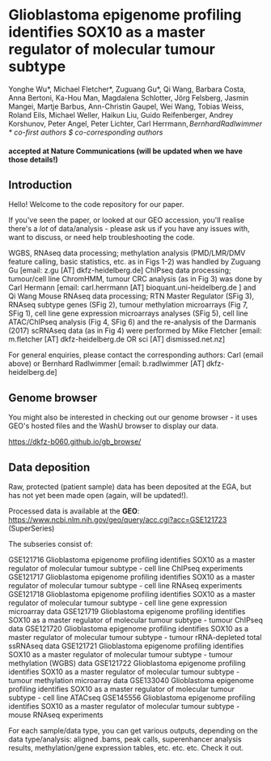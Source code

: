 # Glioblastoma epigenome profiling identifies SOX10 as a master regulator of molecular tumour subtype

Yonghe Wu\*, Michael Fletcher\*, Zuguang Gu\*, Qi Wang, Barbara Costa, Anna Bertoni, Ka-Hou Man, Magdalena Schlotter, Jörg Felsberg, Jasmin Mangei, Martje Barbus, Ann-Christin Gaupel, Wei Wang, Tobias Weiss, Roland Eils, Michael Weller, Haikun Liu, Guido Reifenberger, Andrey Korshunov, Peter Angel, Peter Lichter, Carl Herrmann$, Bernhard Radlwimmer$
*\* co-first authors*
*$ co-corresponding authors*

#### accepted at Nature Communications (will be updated when we have those details!)

## Introduction

Hello! Welcome to the code repository for our paper.

If you've seen the paper, or looked at our GEO accession, you'll realise there's a *lot* of data/analysis - please ask us if you have any issues with, want to discuss, or need help troubleshooting the code.

WGBS, RNAseq data processing; methylation analysis (PMD/LMR/DMV feature calling, basic statistics, etc. as in Figs 1-2) was handled by Zuguang Gu [email: z.gu [AT] dkfz-heidelberg.de]
ChIPseq data processing; tumour/cell line ChromHMM, tumour CRC analysis (as in Fig 3) was done by Carl Hermann [email: carl.herrmann [AT] bioquant.uni-heidelberg.de ] and Qi Wang
Mouse RNAseq data processing; RTN Master Regulator (SFig 3), RNAseq subtype genes (SFig 2), tumour methylation microarrays (Fig 7, SFig 1), cell line gene expression microarrays analyses (SFig 5), cell line ATAC/ChIPseq analysis (Fig 4, SFig 6) and the re-analysis of the Darmanis (2017) scRNAseq data (as in Fig 4) were performed by Mike Fletcher [email: m.fletcher [AT] dkfz-heidelberg.de OR sci [AT] dismissed.net.nz]

For general enquiries, please contact the corresponding authors: Carl (email above) or Bernhard Radlwimmer [email: b.radlwimmer [AT] dkfz-heidelberg.de]

## Genome browser

You might also be interested in checking out our genome browser - it uses GEO's hosted files and the WashU browser to display our data.

https://dkfz-b060.github.io/gb_browse/

## Data deposition

Raw, protected (patient sample) data has been deposited at the EGA, but has not yet been made open (again, will be updated!).

Processed data is available at the **GEO**: https://www.ncbi.nlm.nih.gov/geo/query/acc.cgi?acc=GSE121723 (SuperSeries)

The subseries consist of:

GSE121716 	Glioblastoma epigenome profiling identifies SOX10 as a master regulator of molecular tumour subtype - cell line ChIPseq experiments
GSE121717 	Glioblastoma epigenome profiling identifies SOX10 as a master regulator of molecular tumour subtype - cell line RNAseq experiments
GSE121718 	Glioblastoma epigenome profiling identifies SOX10 as a master regulator of molecular tumour subtype - cell line gene expression microarray data
GSE121719 	Glioblastoma epigenome profiling identifies SOX10 as a master regulator of molecular tumour subtype - tumour ChIPseq data
GSE121720 	Glioblastoma epigenome profiling identifies SOX10 as a master regulator of molecular tumour subtype - tumour rRNA-depleted total ssRNAseq data
GSE121721 	Glioblastoma epigenome profiling identifies SOX10 as a master regulator of molecular tumour subtype - tumour methylation (WGBS) data
GSE121722 	Glioblastoma epigenome profiling identifies SOX10 as a master regulator of molecular tumour subtype - tumour methylation microarray data
GSE133040 	Glioblastoma epigenome profiling identifies SOX10 as a master regulator of molecular tumour subtype - cell line ATACseq
GSE145556 	Glioblastoma epigenome profiling identifies SOX10 as a master regulator of molecular tumour subtype - mouse RNAseq experiments

For each sample/data type, you can get various outputs, depending on the data type/analysis: aligned .bams, peak calls, superenhancer analysis results, methylation/gene expression tables, etc. etc. etc. Check it out.
